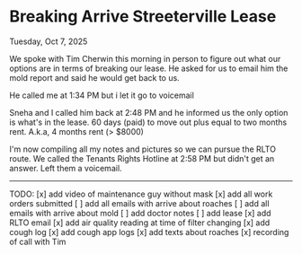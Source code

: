 # Breaking Arrive Streeterville Lease

Tuesday, Oct 7, 2025

We spoke with Tim Cherwin this morning in person to figure out what our options are in terms of breaking our lease. He asked for us to email him the mold report and said he would get back to us. 

He called me at 1:34 PM but i let it go to voicemail

Sneha and I called him back at 2:48 PM and he informed us the only option is what's in the lease. 60 days (paid) to move out plus equal to two months rent. A.k.a, 4 months rent (> $8000)

I'm now compiling all my notes and pictures so we can pursue the RLTO route. We called the Tenants Rights Hotline at 2:58 PM but didn't get an answer. Left them a voicemail.


_____________________


TODO:
[x] add video of maintenance guy without mask
[x] add all work orders submitted
[ ] add all emails with arrive about roaches
[ ] add all emails with arrive about mold
[ ] add doctor notes
[ ] add lease
[x] add RLTO email
[x] add air quality reading at time of filter changing
[x] add cough log
[x] add cough app logs
[x] add texts about roaches
[x] recording of call with Tim
